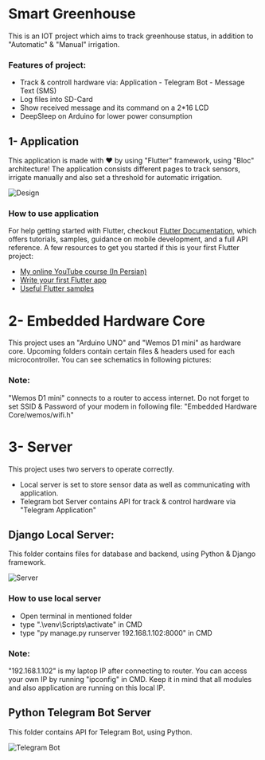 # Smart Greenhouse
This is an IOT project which aims to track greenhouse status, in addition to "Automatic" &amp; "Manual" irrigation.
### Features of project:
- Track & controll hardware via: Application - Telegram Bot - Message Text (SMS)
- Log files into SD-Card
- Show received message and its command on a 2*16 LCD
- DeepSleep on Arduino for lower power consumption


## 1- Application
This application is made with ❤ by using "Flutter" framework, using "Bloc" architecture!
The application consists different pages to track sensors, irrigate manually and also set a threshold for automatic irrigation.


![Design](https://user-images.githubusercontent.com/36487462/88291030-e136fb80-cd0c-11ea-91bb-50e71eb7918a.jpg)


### How to use application
For help getting started with Flutter, checkout
[Flutter Documentation](https://flutter.dev/docs), which offers tutorials,
samples, guidance on mobile development, and a full API reference.
A few resources to get you started if this is your first Flutter project:
- [My online YouTube course (In Persian)](https://www.youtube.com/watch?v=gMvpTVj7joM&list=PLdSCNgAdv3IHaUmmwp__qvji8k-FyKvo3)
- [Write your first Flutter app](https://flutter.dev/docs/get-started/codelab)
- [Useful Flutter samples](https://flutter.dev/docs/cookbook)


# 2- Embedded Hardware Core
This project uses an "Arduino UNO" and "Wemos D1 mini" as hardware core.
Upcoming folders contain certain files & headers used for each microcontroller.
You can see schematics in following pictures:
### Note:
"Wemos D1 mini" connects to a router to access internet. Do not forget to set SSID & Password of your modem in following file:
"Embedded Hardware Core/wemos/wifi.h"


# 3- Server
This project uses two servers to operate correctly.
- Local server is set to store sensor data as well as communicating with application.
- Telegram bot Server contains API for track & control hardware via "Telegram Application"

## Django Local Server:
This folder contains files for database and backend, using Python & Django framework.

![Server](https://user-images.githubusercontent.com/36487462/86034625-39514980-ba50-11ea-90ae-69be14098896.jpg)

### How to use local server
- Open terminal in mentioned folder
- type ".\venv\Scripts\activate" in CMD
- type "py manage.py runserver 192.168.1.102:8000" in CMD

### Note:
"192.168.1.102" is my laptop IP after connecting to router. You can access your own IP by running "ipconfig" in CMD.
Keep it in mind that all modules and also application are running on this local IP.

## Python Telegram Bot Server
This folder contains API for Telegram Bot, using Python.

![Telegram Bot](https://user-images.githubusercontent.com/36487462/88298932-029ce500-cd17-11ea-9668-be1ace7934ed.jpg)
